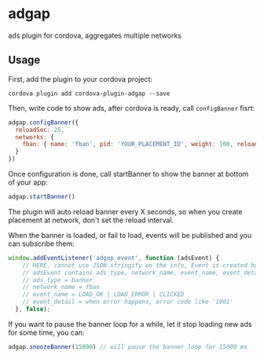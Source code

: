 # adgap
ads plugin for cordova, aggregates multiple networks

## Usage

First, add the plugin to your cordova project:

```
cordova plugin add cordova-plugin-adgap --save
```

Then, write code to show ads, after cordova is ready, call `configBanner` fisrt:

```js
adgap.configBanner({
  reloadSec: 25,
  networks: {
    fban: { name: 'fban', pid: 'YOUR_PLACEMENT_ID', weight: 100, reloadSec: 25 },
  }
})
```

Once configuration is done, call startBanner to show the banner at bottom of your app:

```js
adgap.startBanner()
```

The plugin will auto reload banner every X seconds, so when you create placement at network, don't set the reload interval.

When the banner is loaded, or fail to load, events will be published and you can subscribe them:

```js
window.addEventListener('adgap_event', function (adsEvent) {
    // HERE, cannot use JSON.stringify on the info, Event is created by cordova, and cannot be serialized.
    // adsEvent contains ads_type, network_name, event_name, event_detail
    // ads_type = banner
    // network_name = fban
    // event_name = LOAD_OK | LOAD_ERROR | CLICKED
    // event_detail = when error happens, error code like '1001'
  }, false);
```

If you want to pause the banner loop for a while, let it stop loading new ads for some time, you can:

```js
adgap.snoozeBanner(15000) // will pause the banner loop for 15000 ms
```
